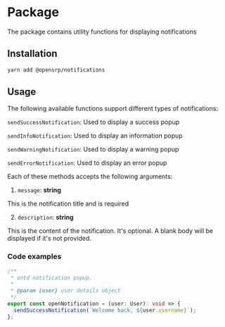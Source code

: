 # Package

The package contains utility functions for displaying notifications

## Installation

```sh
yarn add @opensrp/notifications
```

## Usage

The following available functions support different types of notifications:

`sendSuccessNotification`: Used to display a success popup

`sendInfoNotification`: Used to display an information popup

`sendWarningNotification`: Used to display a warning popup

`sendErrorNotification`: Used to display an error popup

Each of these methods accepts the following arguments:

1. `message`: **string**

This is the notification title and is required

2. `description`: **string**

This is the content of the notification. It's optional. A blank body will be displayed if it's not
provided.

### Code examples

```ts
/**
 * antd notification popup.
 *
 * @param {user} user details object
 */
export const openNotification = (user: User): void => {
  sendSuccessNotification(`Welcome back, ${user.username}`);
};
```
